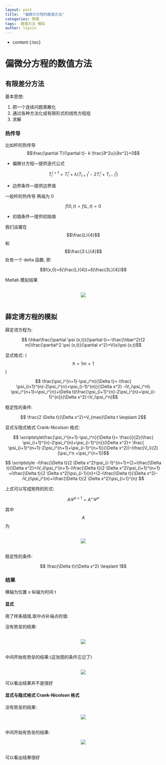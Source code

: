 ```yaml
---
layout: post
title:  "偏微分方程的数值方法"
categories: 物理
tags:  数值方法 模拟
author: loyxin
---
```

* content
{:toc}

# 偏微分方程的数值方法
## 有限差分方法
基本思想:

1. 把一个连续问题离散化
2. 通过各种方法化成有限形式的线性方程组
3. 求解

### 热传导
比如杆的热传导
$$\frac{\partial T}{\partial t}- k \frac{∂^2u}{∂x^2}=0$$

- 偏微分方程—提供迭代公式

$$T_i^{l+1}=T_i^l+λ(T_{i+1}^l-2T_i^l+T_{i-1}^l)$$

- 边界条件—提供边界值

一般杆的热传导 两端为 0

$$f(0,t)=f(L,t)=0$$

- 初值条件—提供初始值

我们设置在$$\frac{L}{4}$$ 和 $$\frac{3 L}{4}$$ 处有一个 delta 函数, 即

$$f(x,0)=δ(\frac{L}{4})+δ(\frac{3L}{4})$$

Matlab 模拟结果

<br />
<div align="center">
<img src="http://ow3kig4i4.bkt.clouddn.com/blog/pic/shuzhi/热传导.png?imageView/2/w/300"/>
</div>
<br />

## 薛定谔方程的模拟
薛定谔方程为:

$$ i\hbar\frac{\partial \psi (x,t)}{\partial t}=-\frac{\hbar^2}{2 m}\frac{\partial^2 \psi (x,t)}{\partial x^2}+V(x)\psi (x,t)$$

显式格式: ($$\hbar =1 m=1$$)

$$ \frac{\psi_i^{n+1}-\psi_i^n}{\Delta t}= i\frac{
  \psi_{i+1}^{n}-2\psi_i^{n}+\psi_{i-1}^{n}}{\Delta x^2} -iV_i\psi_i^n\\
\psi_i^{n+1}=\psi_i^{n}+\Delta t(i\frac{\psi_{i+1}^{n}-2\psi_i^{n}+\psi_{i-1}^{n}}{\Delta x^2}-iV_i\psi_i^n)$$

稳定性的条件:

$$ \frac{2 \Delta t}{\Delta x^2}+V_{max}\Delta t \leqslant 2$$

显式与隐式格式 Crank-Nicolson 格式:

$$ \scriptstyle\frac{\psi_i^{n+1}-\psi_i^n}{\Delta t}= \frac{i}{2}(\frac{
  \psi_{i+1}^{n}-2\psi_i^{n}+\psi_{i-1}^{n}}{\Delta x^2}+ \frac{
    \psi_{i+1}^{n+1}-2\psi_i^{n+1}+\psi_{i-1}^{n+1}}{\Delta x^2})-i\frac{V_i}{2}(\psi_i^n +\psi_i^{n+1})$$

$$ \scriptstyle
    -i\frac{\Delta t}{2 \Delta x^2}\psi_{i-1}^{n+1}+(2+i\frac{\Delta t}{\Delta x^2}+iV_i)\psi_i^{n+1}-i\frac{\Delta t}{2 \Delta x^2}\psi_{i+1}^{n+1} =i\frac{\Delta t}{2 \Delta x^2}\psi_{i-1}{n}+(2-i\frac{\Delta t}{\Delta x^2}-iV_i)\psi_i^{n}+i\frac{\Delta t}{2 \Delta x^2}\psi_{i+1}^{n}
$$

上式可以写成矩阵的形式:

$$ A \Psi^{n+1}=A^+ \Psi^n$$

其中 $$A$$ 为

<br />
<div align="center">
<img src="http://ow3kig4i4.bkt.clouddn.com/blog/pic/shuzhi/juzhen.png?imageView/2/w/400"/>
</div>
<br />

稳定性的条件:

$$ \frac{\Delta t}{\Delta x^2} \leqslant 1$$

### 结果

横轴为位置 x 纵轴为时间 t

#### 显式

用了样条插值,取中点补端点的值:

没有势垒的结果:

<br />
<div align="center">
<img src="http://ow3kig4i4.bkt.clouddn.com/blog/pic/shuzhi/kong_xs.png?imageView/2/w/450"/>
</div>
<br />

中间开始有势垒的结果:(这张图的条件忘记了)

<br />
<div align="center">
<img src="http://ow3kig4i4.bkt.clouddn.com/blog/pic/shuzhi/one_xs.png?imageView/2/w/450"/>
</div>
<br />
可以看出结果并不是很好

#### 显式与隐式格式 Crank-Nicolson 格式

没有势垒的结果:
<br />
<div align="center">
<img src="http://ow3kig4i4.bkt.clouddn.com/blog/pic/shuzhi/kong_xys.png?imageView/2/w/450"/>
</div>
<br />


中间开始有势垒的结果:
<br />
<div align="center">
<img src="http://ow3kig4i4.bkt.clouddn.com/blog/pic/shuzhi/one_xys.png?imageView/2/w/450"/>
</div>
<br />

可以看出结果很好
